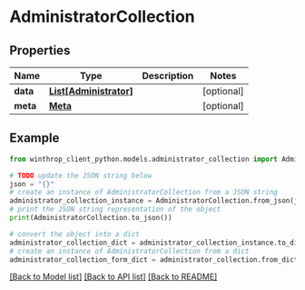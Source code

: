 # AdministratorCollection


## Properties

Name | Type | Description | Notes
------------ | ------------- | ------------- | -------------
**data** | [**List[Administrator]**](Administrator.md) |  | [optional] 
**meta** | [**Meta**](Meta.md) |  | [optional] 

## Example

```python
from winthrop_client_python.models.administrator_collection import AdministratorCollection

# TODO update the JSON string below
json = "{}"
# create an instance of AdministratorCollection from a JSON string
administrator_collection_instance = AdministratorCollection.from_json(json)
# print the JSON string representation of the object
print(AdministratorCollection.to_json())

# convert the object into a dict
administrator_collection_dict = administrator_collection_instance.to_dict()
# create an instance of AdministratorCollection from a dict
administrator_collection_form_dict = administrator_collection.from_dict(administrator_collection_dict)
```
[[Back to Model list]](../README.md#documentation-for-models) [[Back to API list]](../README.md#documentation-for-api-endpoints) [[Back to README]](../README.md)


